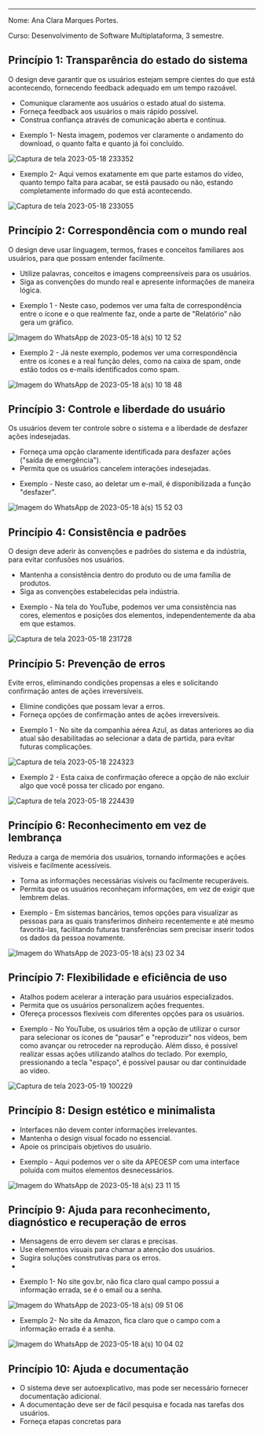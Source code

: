---

Nome: Ana Clara Marques Portes.

Curso: Desenvolvimento de Software Multiplataforma, 3 semestre.

## Princípio 1: Transparência do estado do sistema

O design deve garantir que os usuários estejam sempre cientes do que está acontecendo, fornecendo feedback adequado em um tempo razoável.

- Comunique claramente aos usuários o estado atual do sistema.
- Forneça feedback aos usuários o mais rápido possível.
- Construa confiança através de comunicação aberta e contínua.

* Exemplo 1- Nesta imagem, podemos ver claramente o andamento do download, o quanto falta e quanto já foi concluído.
<div>
  
![Captura de tela 2023-05-18 233352](https://github.com/AnaMarks/Bertoti/assets/100285307/da1b8d84-1dab-4d91-bf4d-e33c3e09058e)
  
</div>

* Exemplo 2- Aqui vemos exatamente em que parte estamos do vídeo, quanto tempo falta para acabar, se está pausado ou não, estando completamente informado do que está acontecendo.

<div>

  ![Captura de tela 2023-05-18 233055](https://github.com/AnaMarks/Bertoti/assets/100285307/2696b591-3ec9-47cf-bb6f-87d221da9ea0)
  
</div>

## Princípio 2: Correspondência com o mundo real

O design deve usar linguagem, termos, frases e conceitos familiares aos usuários, para que possam entender facilmente.

- Utilize palavras, conceitos e imagens compreensíveis para os usuários.
- Siga as convenções do mundo real e apresente informações de maneira lógica.

* Exemplo 1 -  Neste caso, podemos ver uma falta de correspondência entre o ícone e o que realmente faz, onde a parte de "Relatório" não gera um gráfico.
<div>
  
  ![Imagem do WhatsApp de 2023-05-18 à(s) 10 12 52](https://github.com/AnaMarks/Bertoti/assets/100285307/e067a8e6-332f-43ea-be6a-bb856ad8ba3d)
  
</div>

* Exemplo 2 - Já neste exemplo, podemos ver uma correspondência entre os ícones e a real função deles, como na caixa de spam, onde estão todos os e-mails identificados como spam.

<div>
  
  ![Imagem do WhatsApp de 2023-05-18 à(s) 10 18 48](https://github.com/AnaMarks/Bertoti/assets/100285307/56a18201-8103-4a57-8176-dfbcec00010f)
  
</div>

## Princípio 3: Controle e liberdade do usuário

Os usuários devem ter controle sobre o sistema e a liberdade de desfazer ações indesejadas.

- Forneça uma opção claramente identificada para desfazer ações ("saída de emergência").
- Permita que os usuários cancelem interações indesejadas.

* Exemplo -  Neste caso, ao deletar um e-mail, é disponibilizada a função "desfazer".

<div>
  
  ![Imagem do WhatsApp de 2023-05-18 à(s) 15 52 03](https://github.com/AnaMarks/Bertoti/assets/100285307/f703f4f4-0765-427e-a636-46584863deba)

</div>

## Princípio 4: Consistência e padrões

O design deve aderir às convenções e padrões do sistema e da indústria, para evitar confusões nos usuários.

- Mantenha a consistência dentro do produto ou de uma família de produtos.
- Siga as convenções estabelecidas pela indústria.

* Exemplo -  Na tela do YouTube, podemos ver uma consistência nas cores, elementos e posições dos elementos, independentemente da aba em que estamos.

<div>
  
![Captura de tela 2023-05-18 231728](https://github.com/AnaMarks/Bertoti/assets/100285307/431c2fee-2423-477f-9a46-cf2c3df3c692)
  
</div>

## Princípio 5: Prevenção de erros

Evite erros, eliminando condições propensas a eles e solicitando confirmação antes de ações irreversíveis.

- Elimine condições que possam levar a erros.
- Forneça opções de confirmação antes de ações irreversíveis.

* Exemplo 1 - No site da companhia aérea Azul, as datas anteriores ao dia atual são desabilitadas ao selecionar a data de partida, para evitar futuras complicações.

<div>
  
  ![Captura de tela 2023-05-18 224323](https://github.com/AnaMarks/Bertoti/assets/100285307/76429c99-2080-479b-861d-b01c574e6f7d)
  
</div>

* Exemplo 2 - Esta caixa de confirmação oferece a opção de não excluir algo que você possa ter clicado por engano.

<div>
  
  ![Captura de tela 2023-05-18 224439](https://github.com/AnaMarks/Bertoti/assets/100285307/c71409f9-bc7b-4ed4-ba3f-8a7c055949b8)
  
</div>

## Princípio 6: Reconhecimento em vez de lembrança

Reduza a carga de memória dos usuários, tornando informações e ações visíveis e facilmente acessíveis.

- Torna as informações necessárias visíveis ou facilmente recuperáveis.
- Permita que os usuários reconheçam informações, em vez de exigir que lembrem delas.

* Exemplo - Em sistemas bancários, temos opções para visualizar as pessoas para as quais transferimos dinheiro recentemente e até mesmo favoritá-las, facilitando futuras transferências sem precisar inserir todos os dados da pessoa novamente.
<div>
  
  ![Imagem do WhatsApp de 2023-05-18 à(s) 23 02 34](https://github.com/AnaMarks/Bertoti/assets/100285307/5fd35f75-817e-4874-be6b-1fd7183d5783)
  
</div>

## Princípio 7: Flexibilidade e eficiência de uso

- Atalhos podem acelerar a interação para usuários especializados.
- Permita que os usuários personalizem ações frequentes.
- Ofereça processos flexíveis com diferentes opções para os usuários.

* Exemplo - No YouTube, os usuários têm a opção de utilizar o cursor para selecionar os ícones de "pausar" e "reproduzir" nos vídeos, bem como avançar ou retroceder na reprodução. Além disso, é possível realizar essas ações utilizando atalhos do teclado. Por exemplo, pressionando a tecla "espaço", é possível pausar ou dar continuidade ao vídeo.

<div>
  
  ![Captura de tela 2023-05-19 100229](https://github.com/AnaMarks/Bertoti/assets/100285307/01d2e7fe-9670-48bb-9c0e-e687127e1c39)
  
</div>

## Princípio 8: Design estético e minimalista

- Interfaces não devem conter informações irrelevantes.
- Mantenha o design visual focado no essencial.
- Apoie os principais objetivos do usuário.

* Exemplo - Aqui podemos ver o site da APEOESP com uma interface poluída com muitos elementos desnecessários.

<div> 
  
  ![Imagem do WhatsApp de 2023-05-18 à(s) 23 11 15](https://github.com/AnaMarks/Bertoti/assets/100285307/9c9b379f-a417-4436-b071-15dfe404176e)
  
</div>

## Princípio 9: Ajuda para reconhecimento, diagnóstico e recuperação de erros

- Mensagens de erro devem ser claras e precisas.
- Use elementos visuais para chamar a atenção dos usuários.
- Sugira soluções construtivas para os erros.
- 
* Exemplo 1- No site gov.br, não fica claro qual campo possui a informação errada, se é o email ou a senha.

<div>
  
![Imagem do WhatsApp de 2023-05-18 à(s) 09 51 06](https://github.com/AnaMarks/Bertoti/assets/100285307/7cd18e43-faf7-4055-af4e-03886f844885)

  
</div>

* Exemplo 2- No site da Amazon, fica claro que o campo com a informação errada é a senha.

<div>
  
  ![Imagem do WhatsApp de 2023-05-18 à(s) 10 04 02](https://github.com/AnaMarks/Bertoti/assets/100285307/1a58d275-8ea9-4f61-a830-367435a45d1f)
  
</div>


## Princípio 10: Ajuda e documentação

- O sistema deve ser autoexplicativo, mas pode ser necessário fornecer documentação adicional.
- A documentação deve ser de fácil pesquisa e focada nas tarefas dos usuários.
- Forneça etapas concretas para 

